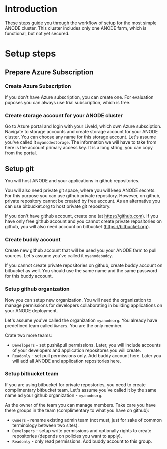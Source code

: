 # Introduction

These steps guide you through the workflow of setup for the most simple ANODE cluster. This cluster includes only one ANODE farm, which is functional, but not yet secured.

# Setup steps

## Prepare Azure Subscription

### Create Azure Subscription

If you don't have Azure subscription, you can create one. For evaluation puposes you can always use trial subscription, which is free.

### Create storage account for your ANODE cluster

Go to Azure portal and login with your LiveId, which own Azure subsciption. Navigate to storage accounts and create storage account for your ANODE cluster. You can choose any name for this storage account. Let's assume you've called it ```myanodestorage```. The information we will have to take from here is the account primary access key. It is a long string, you can copy from the portal.

## Setup git

You will host ANODE and your applications in github repositories.

You will also need private git space, where you will keep ANODE secrets. For this purpose you can use github private repository. However, on github, private repository cannot be created by free account. As an alternative you can use bitbucket.org to host private git repository.

If you don't have github account, create one (at https://github.com). If you have only free github account and you cannot create private repositories on github, you will also need account on bitbucket (https://bitbucket.org).

### Create buddy account

Create new github account that will be used you your ANODE farm to pull sources. Let's assume you've called it ```myanodebuddy```.

If you cannot create private repositories on github, create buddy account on bitbucket as well. You should use the same name and the same password for this buddy account.

### Setup github organization

Now you can setup new organization. You will need the organization to manage permissions for developers collaborating in building applications on your ANODE deployment.

Let's assume you've called the organization ```myanodeorg```. You already have predefined team called ```Owners```. You are the only member.

Crate two more teams:
* ```Developers``` - set push&pull permissions. Later, you will include accounts of your developers and application repositores you will create.
* ```Readonly``` - set pull permissions only. Add buddy account here. Later you will add all ANODE and application repositories here.

### Setup bitbucket team

If you are using bitbucket for private repostories, you need to create complimentary bitbucket team. Let's assume you've called it by the same name ad your github organization - ```myanodeorg```.

As the owner of the team you can manage members. Take care you have there groups in the team (complimentary to what you have on github):
* ```Owners``` - rename existing admin team (not must, just for sake of common terminology between two sites).
* ```Developers``` - setup write permissions and optionally rights to create repositories (depends on policies you want to apply).
* ```Readonly``` - only read permissions. Add buddy account to this group.